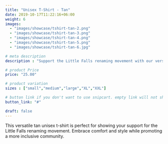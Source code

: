 ```yaml
---
title: "Unisex T-Shirt - Tan"
date: 2019-10-17T11:22:16+06:00
weight: 6
images: 
  - "images/showcase/tshirt-tan-2.png"
  - "images/showcase/tshirt-tan-3.png"
  - "images/showcase/tshirt-tan-4.png"
  - "images/showcase/tshirt-tan-5.png"
  - "images/showcase/tshirt-tan-6.jpg"  

# meta description
description : "Support the Little Falls renaming movement with our versatile tan unisex t-shirt"

# product Price
price: "25.00"

# product variation
sizes : ["small","medium","large","XL","XXL"]

# button link if you don't want to use snipcart. empty link will not show button
button_link: "#"

draft: false
---
```


This versatile tan unisex t-shirt is perfect for showing your support for the Little Falls renaming movement. Embrace comfort and style while promoting a more inclusive community.

